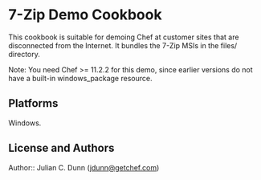 # 7-Zip Demo Cookbook

This cookbook is suitable for demoing Chef at customer sites that
are disconnected from the Internet. It bundles the 7-Zip MSIs in the
files/ directory.

Note: You need Chef >= 11.2.2 for this demo, since earlier versions
do not have a built-in windows_package resource.

## Platforms

Windows.

## License and Authors

Author:: Julian C. Dunn (<jdunn@getchef.com>)
